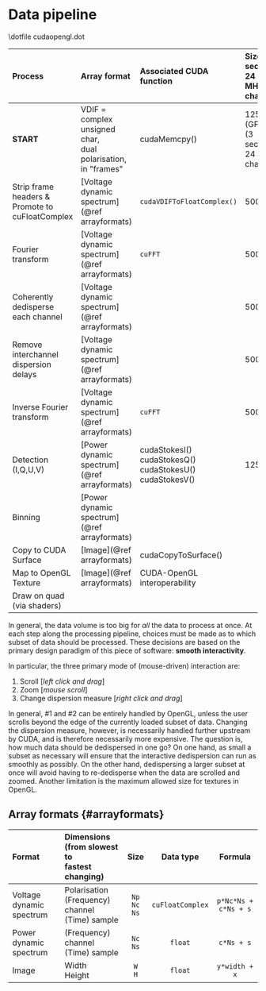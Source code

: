 # Data pipeline

\dotfile cudaopengl.dot

| Process | Array format | Associated CUDA function | Size (1 second,<br>24 x 1.28 MHz channels) |
| :------ | :----- | :---------- | :------------ |
| **START** | VDIF =<br>complex unsigned char,<br>dual polarisation,<br>in "frames" | cudaMemcpy() | 125 MB (GPU)<br>(3 seconds, 24 coarse channels) |
| Strip frame headers &<br>Promote to cuFloatComplex | [Voltage dynamic spectrum](@ref arrayformats) | `cudaVDIFToFloatComplex()` | 500 MB |
| Fourier transform | [Voltage dynamic spectrum](@ref arrayformats) | `cuFFT` | 500 MB |
| Coherently dedisperse<br>each channel | [Voltage dynamic spectrum](@ref arrayformats) |  | 500 MB |
| Remove interchannel<br>dispersion delays | [Voltage dynamic spectrum](@ref arrayformats) |  | 500 MB |
| Inverse Fourier transform | [Voltage dynamic spectrum](@ref arrayformats) | `cuFFT` | 500 MB |
| Detection (I,Q,U,V) | [Power dynamic spectrum](@ref arrayformats) | cudaStokesI()<br>cudaStokesQ()<br>cudaStokesU()<br>cudaStokesV() | 125 MB |
| Binning | [Power dynamic spectrum](@ref arrayformats) |  |  |
| Copy to CUDA Surface | [Image](@ref arrayformats) | cudaCopyToSurface() |  |
| Map to OpenGL Texture | [Image](@ref arrayformats) | CUDA-OpenGL interoperability |  |
| Draw on quad (via shaders) |  |  |  |

In general, the data volume is too big for *all* the data to process at once.
At each step along the processing pipeline, choices must be made as to which subset of data should be processed.
These decisions are based on the primary design paradigm of this piece of software: **smooth interactivity**.

In particular, the three primary mode of (mouse-driven) interaction are:

1. Scroll [*left click and drag*]
2. Zoom [*mouse scroll*]
3. Change dispersion measure [*right click and drag*]

In general, #1 and #2 can be entirely handled by OpenGL, unless the user scrolls beyond the edge of the currently loaded subset of data.
Changing the dispersion measure, however, is necessarily handled further upstream by CUDA, and is therefore necessarily more expensive.
The question is, how much data should be dedispersed in one go?
On one hand, as small a subset as necessary will ensure that the interactive dedispersion can run as smoothly as possibly.
On the other hand, dedispersing a larger subset at once will avoid having to re-dedisperse when the data are scrolled and zoomed.
Another limitation is the maximum allowed size for textures in OpenGL.

## Array formats {#arrayformats}

| Format | Dimensions (from slowest to<br>fastest changing) | Size | Data type | Formula |
| :----- | :----------------------------------------------- | :--: | :-------: | :-----: |
| Voltage dynamic spectrum | Polarisation <br> (Frequency) channel <br> (Time) sample | `Np`<br>`Nc`<br>`Ns` | `cuFloatComplex` | `p*Nc*Ns + c*Ns + s` |
| Power dynamic spectrum | (Frequency) channel <br> (Time) sample | `Nc`<br>`Ns` | `float` | `c*Ns + s` |
| Image | Width <br> Height | `W`<br> `H` | `float` | `y*width + x` |

